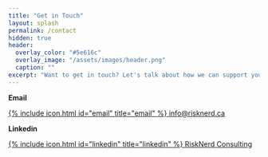 ```yaml
---
title: "Get in Touch"
layout: splash
permalink: /contact
hidden: true
header:
  overlay_color: "#5e616c"
  overlay_image: "/assets/images/header.png"
  caption: ""
excerpt: "Want to get in touch? Let's talk about how we can support your business. Here's how to reach us:"    
---
```


**Email**

[ {% include icon.html id="email" title="email" %} ](mailto:info@risknerd.ca) [info@risknerd.ca](mailto:info@risknerd.ca "Send us an email")

**Linkedin**

[ {% include icon.html id="linkedin" title="linkedin" %} ](https://www.linkedin.com/company/risknerd) [RiskNerd Consulting](https://www.linkedin.com/company/risknerd "Connect on LinkedIn")
